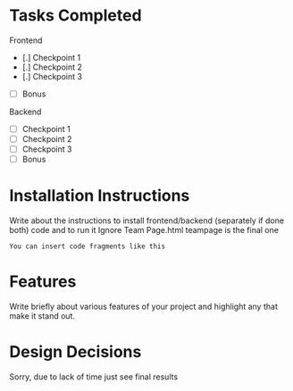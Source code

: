 # Tasks Completed

Frontend
- [.] Checkpoint 1
- [.] Checkpoint 2
- [.] Checkpoint 3
- [ ] Bonus

Backend
- [ ] Checkpoint 1
- [ ] Checkpoint 2
- [ ] Checkpoint 3
- [ ] Bonus

# Installation Instructions 

Write about the instructions to install frontend/backend (separately if done both) code and to run it
Ignore Team Page.html teampage is the final one
```
You can insert code fragments like this
```

# Features

Write briefly about various features of your project and highlight any that make it stand out.

# Design Decisions 

Sorry, due to lack of time just see final results
